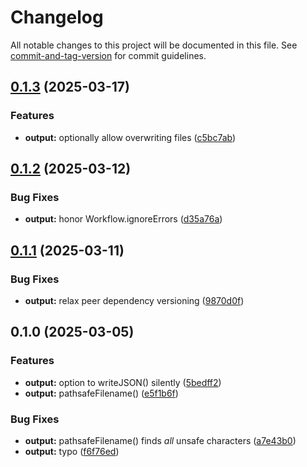 # Changelog

All notable changes to this project will be documented in this file. See [commit-and-tag-version](https://github.com/absolute-version/commit-and-tag-version) for commit guidelines.

## [0.1.3](https://github.com/groton-school/myschoolapp-reporting/compare/output/0.1.2...output/0.1.3) (2025-03-17)


### Features

* **output:** optionally allow overwriting files ([c5bc7ab](https://github.com/groton-school/myschoolapp-reporting/commit/c5bc7ab92be6eb50b327bf3b5d5af37d78e8656b))

## [0.1.2](https://github.com/groton-school/myschoolapp-reporting/compare/output/0.1.1...output/0.1.2) (2025-03-12)


### Bug Fixes

* **output:** honor Workflow.ignoreErrors ([d35a76a](https://github.com/groton-school/myschoolapp-reporting/commit/d35a76a89b6324036486701a29d2f4ce808229a7))

## [0.1.1](https://github.com/groton-school/myschoolapp-reporting/compare/output/0.1.0...output/0.1.1) (2025-03-11)


### Bug Fixes

* **output:** relax peer dependency versioning ([9870d0f](https://github.com/groton-school/myschoolapp-reporting/commit/9870d0f4ec0b711ca47e0aba8ad533d6d03f484d))

## 0.1.0 (2025-03-05)


### Features

* **output:** option to writeJSON() silently ([5bedff2](https://github.com/battis/myschoolapp-reporting/commit/5bedff244f67674b2013d734353a7ef6adfe93d9))
* **output:** pathsafeFilename() ([e5f1b6f](https://github.com/battis/myschoolapp-reporting/commit/e5f1b6fa3c89f6c3509d23eb07e0a79e489bc201))


### Bug Fixes

* **output:** pathsafeFilename() finds _all_ unsafe characters ([a7e43b0](https://github.com/battis/myschoolapp-reporting/commit/a7e43b004a2e6edac3e76bc3bc051a40515a9153))
* **output:** typo ([f6f76ed](https://github.com/battis/myschoolapp-reporting/commit/f6f76edc1930b3c0590bf43eea819bbd9353b765))
